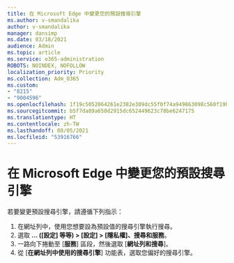 ```yaml
---
title: 在 Microsoft Edge 中變更您的預設搜尋引擎
ms.author: v-smandalika
author: v-smandalika
manager: dansimp
ms.date: 03/18/2021
audience: Admin
ms.topic: article
ms.service: o365-administration
ROBOTS: NOINDEX, NOFOLLOW
localization_priority: Priority
ms.collection: Adm_O365
ms.custom:
- "8215"
- "9004596"
ms.openlocfilehash: 1f19c5052064261e2382e309dc55f0f74a949863098c560f19befbec78ec0cba
ms.sourcegitcommit: b5f7da89a650d2915dc652449623c78be6247175
ms.translationtype: HT
ms.contentlocale: zh-TW
ms.lasthandoff: 08/05/2021
ms.locfileid: "53916766"
---
```

# <a name="change-your-default-search-engine-in-microsoft-edge"></a>在 Microsoft Edge 中變更您的預設搜尋引擎

若要變更預設搜尋引擎，請遵循下列指示：
1. 在網址列中，使用您想要設為預設值的搜尋引擎執行搜尋。
2. 選取 **... ([設定] 等等) > [設定] > [隱私權]、搜尋和服務**。
3. 一路向下捲動至 [**服務**] 區段，然後選取 [**網址列和搜尋**]。
4. 從 [**在網址列中使用的搜尋引擎**] 功能表，選取您偏好的搜尋引擎。


